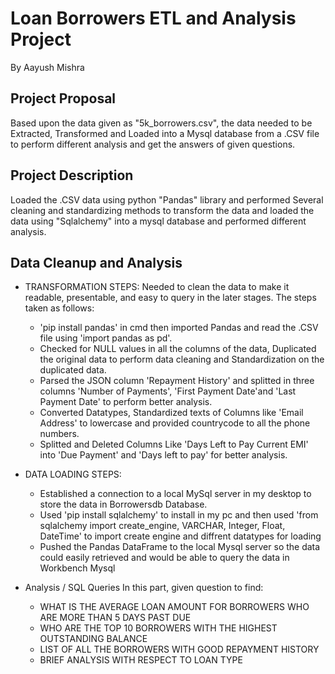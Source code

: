 # Loan Borrowers ETL and Analysis Project
By Aayush Mishra

## Project Proposal
Based upon the data given as "5k_borrowers.csv", the data needed to be Extracted, Transformed and Loaded into a Mysql database from a .CSV file to perform different analysis and get the answers of given questions.

## Project Description
Loaded the .CSV data using python "Pandas" library and performed Several cleaning and standardizing methods to transform the data and loaded the data using
"Sqlalchemy" into a mysql database and performed different analysis.

## Data Cleanup and Analysis
* TRANSFORMATION STEPS:
Needed to clean the data to make it readable, presentable, and easy to query in the later stages. The steps taken as follows:

  * 'pip install pandas' in cmd then imported Pandas and read the .CSV file using 'import pandas as pd'.
  *  Checked for NULL values in all the columns of the data, Duplicated the original data to perform data cleaning and Standardization on the duplicated data.
  *  Parsed the JSON column 'Repayment History' and splitted in three columns 'Number of Payments', 'First Payment Date'and 'Last Payment Date'
    to perform better analysis.
  * Converted Datatypes, Standardized texts of Columns like 'Email Address' to lowercase and provided countrycode to all the phone numbers.
  * Splitted and Deleted Columns Like 'Days Left to Pay Current EMI' into 'Due Payment' and 'Days left to pay' for better analysis.

* DATA LOADING STEPS:

  * Established a connection to a local MySql server in my desktop to store the data in Borrowersdb Database.
  * Used 'pip install sqlalchemy' to install in my pc and then used 'from sqlalchemy import create_engine, VARCHAR, Integer, Float, DateTime'
   to import create engine and diffrent datatypes for loading
  * Pushed the Pandas DataFrame to the local Mysql server so the data could easily retrieved and  would be able to query the data in Workbench Mysql

* Analysis / SQL Queries
In this part, given question to find:

  * WHAT IS THE AVERAGE LOAN AMOUNT FOR BORROWERS WHO ARE MORE THAN 5 DAYS PAST DUE
  * WHO ARE THE TOP 10 BORROWERS WITH THE HIGHEST OUTSTANDING BALANCE
  * LIST OF ALL THE BORROWERS WITH GOOD REPAYMENT HISTORY
  * BRIEF ANALYSIS WITH RESPECT TO LOAN TYPE
